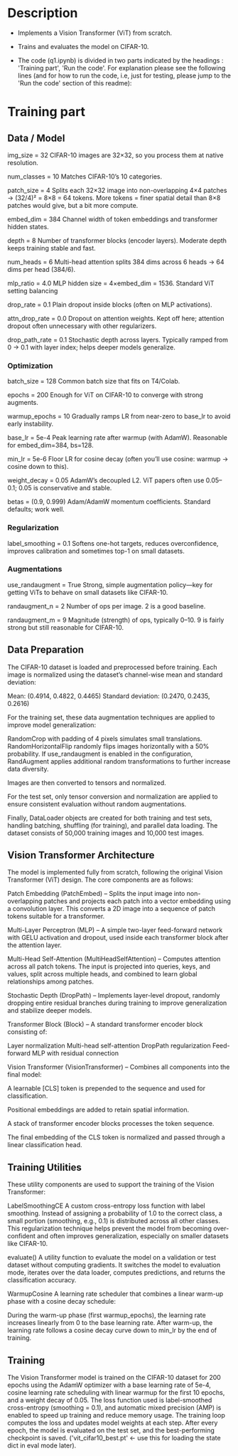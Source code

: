 # Description

- Implements a Vision Transformer (ViT) from scratch.
- Trains and evaluates the model on CIFAR-10.

- The code (q1.ipynb) is divided in two parts indicated by the headings : 'Training part', 'Run the code'. For explanation please see the following lines (and for how to run the code, i.e, just for testing, please jump to the 'Run the code' section of this readme):

# Training part 
## Data / Model

img_size = 32
CIFAR-10 images are 32×32, so you process them at native resolution.

num_classes = 10
Matches CIFAR-10’s 10 categories.

patch_size = 4
Splits each 32×32 image into non-overlapping 4×4 patches → (32/4)² = 8×8 = 64 tokens.
More tokens = finer spatial detail than 8×8 patches would give, but a bit more compute.

embed_dim = 384
Channel width of token embeddings and transformer hidden states. 

depth = 8
Number of transformer blocks (encoder layers). Moderate depth keeps training stable and fast.

num_heads = 6
Multi-head attention splits 384 dims across 6 heads → 64 dims per head (384/6). 

mlp_ratio = 4.0
MLP hidden size = 4×embed_dim = 1536. Standard ViT setting balancing 

drop_rate = 0.1
Plain dropout inside blocks (often on MLP activations). 

attn_drop_rate = 0.0
Dropout on attention weights. Kept off here; attention dropout often unnecessary with other regularizers.

drop_path_rate = 0.1
Stochastic depth across layers. Typically ramped from 0 → 0.1 with layer index; helps deeper models generalize.

### Optimization

batch_size = 128
Common batch size that fits on T4/Colab.

epochs = 200
Enough for ViT on CIFAR-10 to converge with strong augments.

warmup_epochs = 10
Gradually ramps LR from near-zero to base_lr to avoid early instability.

base_lr = 5e-4
Peak learning rate after warmup (with AdamW). Reasonable for embed_dim=384, bs=128.

min_lr = 5e-6
Floor LR for cosine decay (often you’ll use cosine: warmup -> cosine down to this).

weight_decay = 0.05
AdamW’s decoupled L2. ViT papers often use 0.05–0.1; 0.05 is conservative and stable.

betas = (0.9, 0.999)
Adam/AdamW momentum coefficients. Standard defaults; work well.

### Regularization

label_smoothing = 0.1
Softens one-hot targets, reduces overconfidence, improves calibration and sometimes top-1 on small datasets.

### Augmentations

use_randaugment = True
Strong, simple augmentation policy—key for getting ViTs to behave on small datasets like CIFAR-10.

randaugment_n = 2
Number of ops per image. 2 is a good baseline.

randaugment_m = 9
Magnitude (strength) of ops, typically 0–10. 9 is fairly strong but still reasonable for CIFAR-10.


## Data Preparation

The CIFAR-10 dataset is loaded and preprocessed before training. Each image is normalized using the dataset’s channel-wise mean and standard deviation:

Mean: (0.4914, 0.4822, 0.4465)
Standard deviation: (0.2470, 0.2435, 0.2616)

For the training set, these data augmentation techniques are applied to improve model generalization:

RandomCrop with padding of 4 pixels simulates small translations.
RandomHorizontalFlip randomly flips images horizontally with a 50% probability.
If use_randaugment is enabled in the configuration, RandAugment applies additional random transformations to further increase data diversity.

Images are then converted to tensors and normalized.

For the test set, only tensor conversion and normalization are applied to ensure consistent evaluation without random augmentations.

Finally, DataLoader objects are created for both training and test sets, handling batching, shuffling (for training), and parallel data loading. The dataset consists of 50,000 training images and 10,000 test images.


## Vision Transformer Architecture

The model is implemented fully from scratch, following the original Vision Transformer (ViT) design. The core components are as follows:

Patch Embedding (PatchEmbed) – Splits the input image into non-overlapping patches and projects each patch into a vector embedding using a convolution layer. This converts a 2D image into a sequence of patch tokens suitable for a transformer.

Multi-Layer Perceptron (MLP) – A simple two-layer feed-forward network with GELU activation and dropout, used inside each transformer block after the attention layer.

Multi-Head Self-Attention (MultiHeadSelfAttention) – Computes attention across all patch tokens. The input is projected into queries, keys, and values, split across multiple heads, and combined to learn global relationships among patches.

Stochastic Depth (DropPath) – Implements layer-level dropout, randomly dropping entire residual branches during training to improve generalization and stabilize deeper models.

Transformer Block (Block) – A standard transformer encoder block consisting of:

Layer normalization
Multi-head self-attention
DropPath regularization
Feed-forward MLP with residual connection

Vision Transformer (VisionTransformer) – Combines all components into the final model:

A learnable [CLS] token is prepended to the sequence and used for classification.

Positional embeddings are added to retain spatial information.

A stack of transformer encoder blocks processes the token sequence.

The final embedding of the CLS token is normalized and passed through a linear classification head.


## Training Utilities

These utility components are used to support the training of the Vision Transformer:

LabelSmoothingCE
A custom cross-entropy loss function with label smoothing. Instead of assigning a probability of 1.0 to the correct class, a small portion (smoothing, e.g., 0.1) is distributed across all other classes.
This regularization technique helps prevent the model from becoming over-confident and often improves generalization, especially on smaller datasets like CIFAR-10.

evaluate()
A utility function to evaluate the model on a validation or test dataset without computing gradients. It switches the model to evaluation mode, iterates over the data loader, computes predictions, and returns the classification accuracy.

WarmupCosine
A learning rate scheduler that combines a linear warm-up phase with a cosine decay schedule:

During the warm-up phase (first warmup_epochs), the learning rate increases linearly from 0 to the base learning rate.
After warm-up, the learning rate follows a cosine decay curve down to min_lr by the end of training.

## Training

The Vision Transformer model is trained on the CIFAR-10 dataset for 200 epochs using the AdamW optimizer with a base learning rate of 5e-4, cosine learning rate scheduling with linear warmup for the first 10 epochs, and a weight decay of 0.05.
The loss function used is label-smoothed cross-entropy (smoothing = 0.1), and automatic mixed precision (AMP) is enabled to speed up training and reduce memory usage.
The training loop computes the loss and updates model weights at each step. After every epoch, the model is evaluated on the test set, and the best-performing checkpoint is saved. ('vit_cifar10_best.pt' <- use this for loading the state dict in eval mode later).



